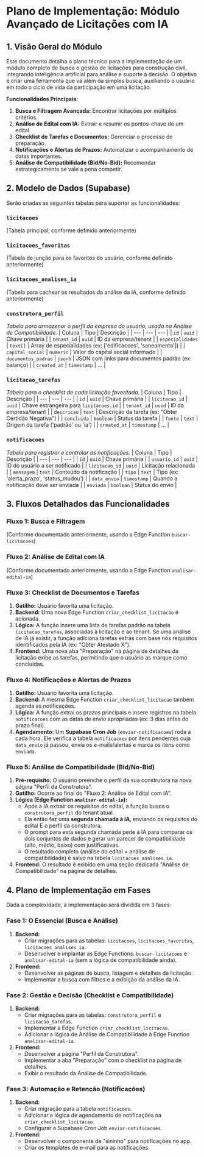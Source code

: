 # Plano de Implementação: Módulo Avançado de Licitações com IA

## 1. Visão Geral do Módulo

Este documento detalha o plano técnico para a implementação de um módulo completo de busca e gestão de licitações para construção civil, integrando inteligência artificial para análise e suporte à decisão. O objetivo é criar uma ferramenta que vá além da simples busca, auxiliando o usuário em todo o ciclo de vida da participação em uma licitação.

**Funcionalidades Principais:**
1.  **Busca e Filtragem Avançada:** Encontrar licitações por múltiplos critérios.
2.  **Análise de Edital com IA:** Extrair e resumir os pontos-chave de um edital.
3.  **Checklist de Tarefas e Documentos:** Gerenciar o processo de preparação.
4.  **Notificações e Alertas de Prazos:** Automatizar o acompanhamento de datas importantes.
5.  **Análise de Compatibilidade (Bid/No-Bid):** Recomendar estrategicamente se vale a pena competir.

## 2. Modelo de Dados (Supabase)

Serão criadas as seguintes tabelas para suportar as funcionalidades:

### `licitacoes`
(Tabela principal, conforme definido anteriormente)

### `licitacoes_favoritas`
(Tabela de junção para os favoritos do usuário, conforme definido anteriormente)

### `licitacoes_analises_ia`
(Tabela para cachear os resultados da análise da IA, conforme definido anteriormente)

### `construtora_perfil`
*Tabela para armazenar o perfil da empresa do usuário, usada na Análise de Compatibilidade.*
| Coluna | Tipo | Descrição |
| --- | --- | --- |
| `id` | `uuid` | Chave primária |
| `tenant_id` | `uuid` | ID da empresa/tenant |
| `especialidades` | `text[]` | Array de especialidades (ex: ['edificacoes', 'saneamento']) |
| `capital_social` | `numeric` | Valor do capital social informado |
| `documentos_padrao` | `jsonb` | JSON com links para documentos padrão (ex: balanço) |
| `created_at` | `timestamp` | ... |

### `licitacao_tarefas`
*Tabela para o checklist de cada licitação favoritada.*
| Coluna | Tipo | Descrição |
| --- | --- | --- |
| `id` | `uuid` | Chave primária |
| `licitacao_id` | `uuid` | Chave estrangeira para `licitacoes.id` |
| `tenant_id` | `uuid` | ID da empresa/tenant |
| `descricao` | `text` | Descrição da tarefa (ex: "Obter Certidão Negativa") |
| `concluida` | `boolean` | Status da tarefa |
| `fonte` | `text` | Origem da tarefa ('padrão' ou 'ia') |
| `created_at` | `timestamp` | ... |

### `notificacoes`
*Tabela para registrar e controlar as notificações.*
| Coluna | Tipo | Descrição |
| --- | --- | --- |
| `id` | `uuid` | Chave primária |
| `usuario_id` | `uuid` | ID do usuário a ser notificado |
| `licitacao_id` | `uuid` | Licitação relacionada |
| `mensagem` | `text` | Conteúdo da notificação |
| `tipo` | `text` | Tipo (ex: 'alerta_prazo', 'status_mudou') |
| `data_envio` | `timestamp` | Quando a notificação deve ser enviada |
| `enviada` | `boolean` | Status do envio |

## 3. Fluxos Detalhados das Funcionalidades

### Fluxo 1: Busca e Filtragem
(Conforme documentado anteriormente, usando a Edge Function `buscar-licitacoes`)

### Fluxo 2: Análise de Edital com IA
(Conforme documentado anteriormente, usando a Edge Function `analisar-edital-ia`)

### Fluxo 3: Checklist de Documentos e Tarefas
1.  **Gatilho:** Usuário favorita uma licitação.
2.  **Backend:** Uma nova Edge Function `criar_checklist_licitacao` é acionada.
3.  **Lógica:** A função insere uma lista de tarefas padrão na tabela `licitacao_tarefas`, associadas à licitação e ao tenant. Se uma análise de IA já existir, a função adiciona tarefas extras com base nos requisitos identificados pela IA (ex: "Obter Atestado X").
4.  **Frontend:** Uma nova aba "Preparação" na página de detalhes da licitação exibe as tarefas, permitindo que o usuário as marque como concluídas.

### Fluxo 4: Notificações e Alertas de Prazos
1.  **Gatilho:** Usuário favorita uma licitação.
2.  **Backend:** A mesma Edge Function `criar_checklist_licitacao` também agenda as notificações.
3.  **Lógica:** A função extrai os prazos principais e insere registros na tabela `notificacoes` com as datas de envio apropriadas (ex: 3 dias antes do prazo final).
4.  **Agendamento:** Um **Supabase Cron Job** (`enviar-notificacoes`) roda a cada hora. Ele verifica a tabela `notificacoes` por itens pendentes cuja `data_envio` já passou, envia os e-mails/alertas e marca os itens como `enviada`.

### Fluxo 5: Análise de Compatibilidade (Bid/No-Bid)
1.  **Pré-requisito:** O usuário preenche o perfil da sua construtora na nova página "Perfil da Construtora".
2.  **Gatilho:** Ocorre ao final do "Fluxo 2: Análise de Edital com IA".
3.  **Lógica (Edge Function `analisar-edital-ia`):**
    -   Após a IA extrair os requisitos do edital, a função busca o `construtora_perfil` do tenant atual.
    -   Ela então faz uma **segunda chamada à IA**, enviando os requisitos do edital E o perfil da construtora.
    -   O prompt para esta segunda chamada pede à IA para comparar os dois conjuntos de dados e gerar um parecer de compatibilidade (alto, médio, baixo) com justificativas.
    -   O resultado completo (análise do edital + análise de compatibilidade) é salvo na tabela `licitacoes_analises_ia`.
4.  **Frontend:** O resultado é exibido em uma seção dedicada "Análise de Compatibilidade" na página de detalhes.

## 4. Plano de Implementação em Fases

Dada a complexidade, a implementação será dividida em 3 fases:

### Fase 1: O Essencial (Busca e Análise)
1.  **Backend:**
    -   Criar migrações para as tabelas: `licitacoes`, `licitacoes_favoritas`, `licitacoes_analises_ia`.
    -   Desenvolver e implantar as Edge Functions: `buscar-licitacoes` e `analisar-edital-ia` (sem a lógica de compatibilidade ainda).
2.  **Frontend:**
    -   Desenvolver as páginas de busca, listagem e detalhes da licitação.
    -   Implementar a busca com filtros e a exibição da análise da IA.

### Fase 2: Gestão e Decisão (Checklist e Compatibilidade)
1.  **Backend:**
    -   Criar migrações para as tabelas: `construtora_perfil` e `licitacao_tarefas`.
    -   Implementar a Edge Function `criar_checklist_licitacao`.
    -   Adicionar a lógica de Análise de Compatibilidade à Edge Function `analisar-edital-ia`.
2.  **Frontend:**
    -   Desenvolver a página "Perfil da Construtora".
    -   Implementar a aba "Preparação" com o checklist na página de detalhes.
    -   Exibir o resultado da Análise de Compatibilidade.

### Fase 3: Automação e Retenção (Notificações)
1.  **Backend:**
    -   Criar migração para a tabela `notificacoes`.
    -   Adicionar a lógica de agendamento de notificações na `criar_checklist_licitacao`.
    -   Configurar o Supabase Cron Job `enviar-notificacoes`.
2.  **Frontend:**
    -   Desenvolver o componente de "sininho" para notificações no app.
    -   Criar os templates de e-mail para as notificações.